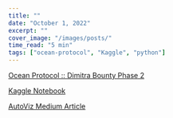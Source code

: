```yaml
---
title: ""
date: "October 1, 2022"
excerpt: ""
cover_image: "/images/posts/"
time_read: "5 min"
tags: ["ocean-protocol", "Kaggle", "python"]
---
```


[Ocean Protocol :: Dimitra Bounty Phase 2](https://www.questbook.app/explore_grants/about_grant/?grantId=0x40f5698eb499b65b651803574e1745e6d552aa30&chainId=137&utm_source=Questbook)

[Kaggle Notebook](https://www.kaggle.com/code/pavfedotov/soybean-yield)

[AutoViz Medium Article](https://medium.com/geekculture/autoviz-create-simple-charts-from-any-dataset-in-python-6514db8252b6)
